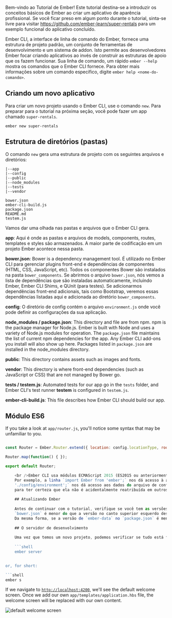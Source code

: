 Bem-vindo ao Tutorial de Ember! Este tutorial destina-se a introduzir os conceitos básicos de Ember ao criar um aplicativo de aparência profissional. Se você ficar preso em algum ponto durante o tutorial, sinta-se livre para visitar <https://github.com/ember-learn/super-rentals> para um exemplo funcional do aplicativo concluído.

Ember CLI, a interface de linha de comando do Ember, fornece uma estrutura de projeto padrão, um conjunto de ferramentas de desenvolvimento e um sistema de addon. Isto permite aos desenvolvedores Ember focar criando aplicativos ao invés de construir as estruturas de apoio que os fazem funcionar. Sua linha de comando, um rápido `ember --help` mostra os comandos que o Ember CLI fornece. Para obter mais informações sobre um comando específico, digite `ember help <nome-do-comando>`.

## Criando um novo aplicativo

Para criar um novo projeto usando o Ember CLI, use o comando `new`. Para preparar para o tutorial na próxima seção, você pode fazer um app chamado `super-rentals`.

```shell
ember new super-rentals
```

## Estrutura de diretórios (pastas)

O comando `new` gera uma estrutura de projeto com os seguintes arquivos e diretórios:

```text
|--app
|--config
|--public
|--node_modules
|--tests
|--vendor

bower.json
ember-cli-build.js
package.json
README.md
testem.js
```

Vamos dar uma olhada nas pastas e arquivos que o Ember CLI gera.

**app**: Aqui é onde as pastas e arquivos de models, components, routes, templates e styles são armazenados. A maior parte de codificação em um projeto Ember acontece nessa pasta.

**bower.json**: Bower is a dependency management tool. É utilizado no Ember CLI para gerenciar plugins front-end e dependências de componentes (HTML, CSS, JavaScript, etc). Todos os componentes Bower são instalados na pasta `bower_components`. Se abrirmos o arquivo `bower.json`, nós vemos a lista de dependências que são instaladas automaticamente, incluindo Ember, Ember CLI Shims, e QUnit (para testes). Se adicionarmos dependências front-end adicionais, tais como Bootstrap, veremos essas dependências listadas aqui e adicionada ao diretório `bower_components`.

**config**: O diretório de config contém o arquivo `environment.js` onde você pode definir as configurações da sua aplicação.

**node_modules / package.json**: This directory and file are from npm. npm is the package manager for Node.js. Ember is built with Node and uses a variety of Node.js modules for operation. The `package.json` file maintains the list of current npm dependencies for the app. Any Ember CLI add-ons you install will also show up here. Packages listed in `package.json` are installed in the node_modules directory.

**public**: This directory contains assets such as images and fonts.

**vendor**: This directory is where front-end dependencies (such as JavaScript or CSS) that are not managed by Bower go.

**tests / testem.js**: Automated tests for our app go in the `tests` folder, and Ember CLI's test runner **testem** is configured in `testem.js`.

**ember-cli-build.js**: This file describes how Ember CLI should build our app.

## Módulo ES6

If you take a look at `app/router.js`, you'll notice some syntax that may be unfamiliar to you.

```app/router.js import Ember from 'ember'; import config from './config/environment';

const Router = Ember.Router.extend({ location: config.locationType, rootURL: config.rootURL });

Router.map(function() { });

export default Router;

    <br />Ember CLI usa módulos ECMAScript 2015 (ES2015 ou anteriormente conhecido como ES6) para organizar o código da aplicação.
    Por exemplo, a linha `import Ember from 'ember';` nos dá acesso à atual biblioteca Ember.js com a variável `Ember`. E a linha `import config from
    './config/environment';` nos dá acesso aos dados do arquivo de configuração da nossa aplicação, com a variável `config`. `const` é uma maneira de declarar uma variável read-only, 
    para ter certeza que ela não é acidentalmente reatribuída em outros lugares. No final do arquivo, `export default Router;` faz com que a variável `Router` definida nesse arquivo, fique disponível para outras partes da nossa aplicação.
    
    ## Atualizando Ember
    
    Antes de continuar com o tutorial, verifique se você tem as versões mais recentes de Ember e Ember data instaladas. Se a versão de `ember` no
    `bower.json` é menor do que a versão no canto superior esquerdo desse guia, atualize o número da versão no `bower.json` e então execute o comando`bower install`.
    Da mesma forma, se a versão de `ember-data` no `package.json` é menor, atualize o número da versão e execute o comando `npm install`.
    
    ## O servidor de desenvolvimento
    
    Uma vez que temos um novo projeto, podemos verificar se tudo está funcionando, iniciando o servidor de desenvolvimento do Ember:
    
    ```shell
    ember server
    

or, for short:

```shell
ember s
```

If we navigate to [`http://localhost:4200`](http://localhost:4200), we'll see the default welcome screen. Once we add our own `app/templates/application.hbs` file, the welcome screen will be replaced with our own content.

![default welcome screen](../../images/ember-cli/default-welcome-page.png)
